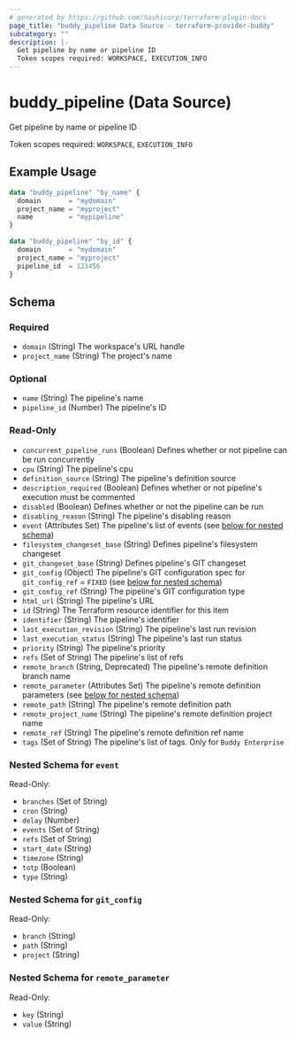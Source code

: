 ```yaml
---
# generated by https://github.com/hashicorp/terraform-plugin-docs
page_title: "buddy_pipeline Data Source - terraform-provider-buddy"
subcategory: ""
description: |-
  Get pipeline by name or pipeline ID
  Token scopes required: WORKSPACE, EXECUTION_INFO
---
```


# buddy_pipeline (Data Source)

Get pipeline by name or pipeline ID

Token scopes required: `WORKSPACE`, `EXECUTION_INFO`

## Example Usage

```terraform
data "buddy_pipeline" "by_name" {
  domain       = "mydomain"
  project_name = "myproject"
  name         = "mypipeline"
}

data "buddy_pipeline" "by_id" {
  domain       = "mydomain"
  project_name = "myproject"
  pipeline_id  = 123456
}
```

<!-- schema generated by tfplugindocs -->
## Schema

### Required

- `domain` (String) The workspace's URL handle
- `project_name` (String) The project's name

### Optional

- `name` (String) The pipeline's name
- `pipeline_id` (Number) The pipeline's ID

### Read-Only

- `concurrent_pipeline_runs` (Boolean) Defines whether or not pipeline can be run concurrently
- `cpu` (String) The pipeline's cpu
- `definition_source` (String) The pipeline's definition source
- `description_required` (Boolean) Defines whether or not pipeline's execution must be commented
- `disabled` (Boolean) Defines whether or not the pipeline can be run
- `disabling_reason` (String) The pipeline's disabling reason
- `event` (Attributes Set) The pipeline's list of events (see [below for nested schema](#nestedatt--event))
- `filesystem_changeset_base` (String) Defines pipeline's filesystem changeset
- `git_changeset_base` (String) Defines pipeline's GIT changeset
- `git_config` (Object) The pipeline's GIT configuration spec for `git_config_ref` = `FIXED` (see [below for nested schema](#nestedatt--git_config))
- `git_config_ref` (String) The pipeline's GIT configuration type
- `html_url` (String) The pipeline's URL
- `id` (String) The Terraform resource identifier for this item
- `identifier` (String) The pipeline's identifier
- `last_execution_revision` (String) The pipeline's last run revision
- `last_execution_status` (String) The pipeline's last run status
- `priority` (String) The pipeline's priority
- `refs` (Set of String) The pipeline's list of refs
- `remote_branch` (String, Deprecated) The pipeline's remote definition branch name
- `remote_parameter` (Attributes Set) The pipeline's remote definition parameters (see [below for nested schema](#nestedatt--remote_parameter))
- `remote_path` (String) The pipeline's remote definition path
- `remote_project_name` (String) The pipeline's remote definition project name
- `remote_ref` (String) The pipeline's remote definition ref name
- `tags` (Set of String) The pipeline's list of tags. Only for `Buddy Enterprise`

<a id="nestedatt--event"></a>
### Nested Schema for `event`

Read-Only:

- `branches` (Set of String)
- `cron` (String)
- `delay` (Number)
- `events` (Set of String)
- `refs` (Set of String)
- `start_date` (String)
- `timezone` (String)
- `totp` (Boolean)
- `type` (String)


<a id="nestedatt--git_config"></a>
### Nested Schema for `git_config`

Read-Only:

- `branch` (String)
- `path` (String)
- `project` (String)


<a id="nestedatt--remote_parameter"></a>
### Nested Schema for `remote_parameter`

Read-Only:

- `key` (String)
- `value` (String)
